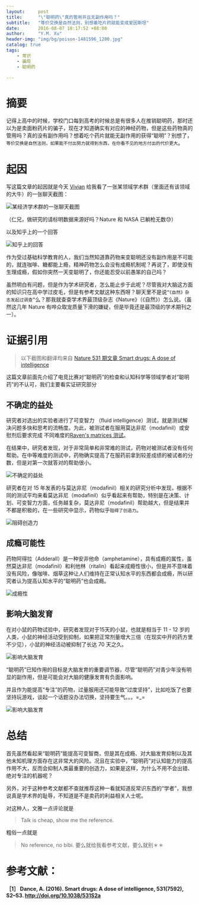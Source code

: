 ```yaml
---
layout:     post
title:      "\"聪明药\"真的管用并且无副作用吗？"
subtitle:   "等价交换是自然法则，别想着吃片药就能变成爱因斯坦"
date:       2016-08-07 18:17:52 +08:00
author:     "Y.M. Xu"
header-img: "img/bg/poison-1481596_1280.jpg"
catalog: true
tags:
    - 常识
    - 骗局
    - 聪明药

---
```

# 摘要

记得上高中的时候，学校门口每到高考的时候总是有很多人在推销聪明药，那时还以为是卖面粉药片的骗子，现在才知道确实有对应的神经药物，但是这些药物真的管用吗？真的没有副作用吗？想着吃个药片就能无副作用的获得“聪明”？别想了，`等价交换是自然法则，如果能不付出努力就得到东西，在你看不见的地方付出的代价更大`。

# 起因
写这篇文章的起因就是今天 [Vivian](http://vivianzhang.me) 给我看了一张某领域学术群（里面还有该领域的大牛）的一张聊天截图：

![某经济学术群的一张聊天截图](/img/post/2016-08-07-smart-drug/1.pic.jpg)

（仁兄，做研究的请标明数据来源好吗？Nature 和 NASA 已躺枪无数😓）

以及知乎上的一个回答

![知乎上的回答](/img/post/2016-08-07-smart-drug/2.pic.jpg)

作为受过基础科学教育的人，我们当然知道靠药物来变聪明还没有副作用是不可能的，就连咖啡、糖都能上瘾，精神药物怎么会没有成瘾机制呢？再说了，即使没有生理成瘾，假如你突然一天变聪明了，你还能忍受以前愚笨的自己吗？

虽然明白有问题，但是作为学术研究者，怎么能止步于此呢？尽管我对大脑这方面的知识只在高中学过皮毛，但是有参考文献这种东西呀？聊天里不是说`“《自然》杂志发起过调查”`么？那我就查查学术界最顶级杂志《Nature》（《自然》）怎么说。（虽然这几年 Nature 有哗众取宠质量下滑的嫌疑，但是毕竟还是最顶级的学术期刊之一）。

# 证据引用

>以下截图和翻译均来自 [Nature 531 期文章 Smart drugs: A dose of intelligence](http://www.nature.com/nature/journal/v531/n7592_supp/full/531S2a.html)

这篇文章前面先介绍了电竞比赛对“聪明药”的检查和认知科学等领域学者对“聪明药”的不认可，我们主要看实证研究部分

## 不确定的益处

研究者对选出的实验者进行了可变智力 （fluid intelligence）测试，就是测试解决问题多快和思考的流畅度。为此，被测试者在服用莫达非尼（modafinil）或安慰剂后要求完成 不同难度的[Raven's matrices 测试](https://zh.wikipedia.org/wiki/%E7%91%9E%E6%96%87%E6%B0%8F%E6%A8%99%E6%BA%96%E6%8E%A8%E7%90%86%E6%B8%AC%E9%A9%97)。

在结果中，研究者发现，对于非常简单和非常难的测试，药物对被测试者没有任何帮助。在中等难度的测试中，药物确实提高了在服药前拿到较差成绩的被试者的分数，但是对第一次就答对的帮助很小。

![不确定的益处](/img/post/2016-08-07-smart-drug/3.pic_hd.jpg)

研究者在对 15 年发表的与莫达非尼（modafinil）相关的研究分析中发现，根据不同的测试平均来看莫达非尼（modafinil）似乎看起来有帮助，特别是在决策、计划、可变智力方面，任务越复杂，莫达非尼（modafinil）帮助越大，但是结果并不都是积极的，在一些研究中显示，药物似乎`阻碍了创造力`。

![阻碍创造力](/img/post/2016-08-07-smart-drug/4.pic.jpg)

## 成瘾可能性

药物阿得拉（Adderall）是一种安非他命（amphetamine），具有成瘾的属性，虽然莫达非尼（modafinil）和利他林（ritalin）看起来成瘾性很小，但是并不意味着没有风险，像咖啡、烟草这种让人们维持在正常认知水平的东西都会成瘾，所以研究者认为提高认知水平的“聪明药”也会成瘾。

![成瘾性](/img/post/2016-08-07-smart-drug/5.pic_hd.jpg)

## 影响大脑发育

在对小鼠的药物试验中，研究者发现对于15天的小鼠，也就是相当于 11 - 12 岁的人类，小鼠的神经活动受到抑制，如果把正常剂量增大三倍（在现实中开的药方里不少见），小鼠的神经活动被抑制了长达 70 天之久。

![影响大脑发育](/img/post/2016-08-07-smart-drug/6.pic_hd.jpg)

“聪明药”已知作用的目标是大脑发育的重要调节器，尽管“聪明药”对青少年没有明显的副作用，但是可能会对大脑的健康发育有负面影响。

并且作为能提高“专注”的药物，过量服用还可能导致“过度坚持”，比如吃饭了也要坚持玩游戏，谈起一个话题没办法切换，坚持要生气。。。=_=

![影响大脑发育](/img/post/2016-08-07-smart-drug/7.pic_hd.jpg)

# 总结

首先虽然看起来“聪明药”能提高可变智商，但是其在成瘾、对大脑发育抑制以及其他未知机理方面存在这非常大的风险。况且在实验中，“聪明药”对认知能力的提高作用不大，反而会抑制人类最重要的创造力，如果是这样，为什么不用不会出错、绝对专注的机器呢？

另外，对于这种参考文献都不查就推荐这种一看就知道反常识东西的“学者”，我想说真是学术界的耻辱，不知道是不是卖药的利益相关人士呢。

对这种人，文雅一点评论就是

> Talk is cheap, show me the reference.

粗俗一点就是

> No reference, no bibi. 要么就给我看参考文献，要么就别＊＊



# 参考文献：

__［1］ Dance, A. (2016). Smart drugs: A dose of intelligence, 531(7592), S2–S3. http://doi.org/10.1038/531S2a__
